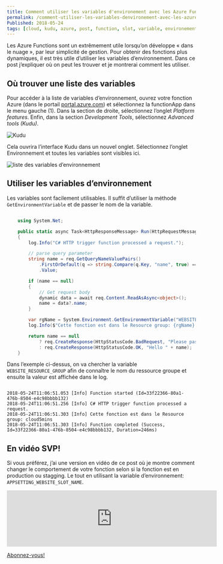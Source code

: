 ```yaml
---
title: Comment utiliser les variables d'environement avec les Azure Functions
permalink: /comment-utiliser-les-variables-denvironement-avec-les-azure-functions
Published: 2018-05-24
tags: [cloud, kudu, azure, post, function, slot, variable, environement]
---
```


Les Azure Functions sont un extrêmement utile lorsqu’on développe « dans le nuage », par leur simplicité de gestion. Pour obtenir des fonctions plus dynamiques, il est très utile d’utiliser les variables d’environnement.  Dans ce post j’expliquer où on peut les trouver et je montrerai comment les utiliser.

## Où trouver une liste des variables

Pour accéder à la liste de variables d’environnement, ouvrez votre fonction Azure (dans le portail [portal.azure.com](portal.azure.com)) et sélectionnez la functionApp dans le menu gauche (1). Dans la section de droite, sélectionnez l’onglet *Platform features*. Enfin, dans la section *Development Tools*, sélectionnez *Advanced tools (Kudu)*.

![Kudu](/content/images/2018/05/WhereisKudu.png)

Cela ouvrira l’interface Kudu dans un nouvel onglet. Sélectionnez l’onglet Environnement et toutes les variables sont visibles ici.

![liste des variables d’environnement](/content/images/2018/05/EnvironmentVariables.png)

## Utiliser les variables d’environnement

Les variables sont facilement utilisables. Il suffit d’utiliser la méthode `GetEnvironmentVariable` et de passer le nom de la variable.

```csharp

    using System.Net;

    public static async Task<HttpResponseMessage> Run(HttpRequestMessage req, TraceWriter log)
    {
        log.Info("C# HTTP trigger function processed a request.");

        // parse query parameter
        string name = req.GetQueryNameValuePairs()
            .FirstOrDefault(q => string.Compare(q.Key, "name", true) == 0)
            .Value;

        if (name == null)
        {
            // Get request body
            dynamic data = await req.Content.ReadAsAsync<object>();
            name = data?.name;
        }

        var rgName = System.Environment.GetEnvironmentVariable("WEBSITE_RESOURCE_GROUP", EnvironmentVariableTarget.Process);
        log.Info($"Cette fonction est dans le Resource group: {rgName} ");

        return name == null
            ? req.CreateResponse(HttpStatusCode.BadRequest, "Please pass a name on the query string or in the request body")
            : req.CreateResponse(HttpStatusCode.OK, "Hello " + name);
    }

```

Dans l’exemple ci-dessus, on va chercher la variable `WEBSITE_RESOURCE_GROUP` afin de connaître le nom du ressource groupe et ensuite la valeur est affichée dans le log.

```text

2018-05-24T11:06:51.053 [Info] Function started (Id=33f22366-80a1-476b-8504-e4c98bbbb132)
2018-05-24T11:06:51.256 [Info] C# HTTP trigger function processed a request.
2018-05-24T11:06:51.303 [Info] Cette fonction est dans le Resource group: cloud5mins
2018-05-24T11:06:51.303 [Info] Function completed (Success, Id=33f22366-80a1-476b-8504-e4c98bbbb132, Duration=246ms)

```

## En vidéo SVP!

Si vous préférez, j’ai une version en vidéo de ce post où je montre comment changer le comportement de votre fonction selon si la fonction est en production ou stagging. Le tout en utilisant la variable d’environnement: `APPSETTING_WEBSITE_SLOT_NAME`.

<div class="container">
<iframe  class="youtubevideo" width="560"  src="https://www.youtube.com/embed/8dIv5iy-w74" frameborder="0" allow="autoplay; encrypted-media" allowfullscreen></iframe>
</div>

[Abonnez-vous!](http://bit.ly/2jx3uKX)